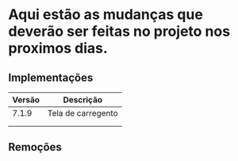 # Aqui estão as mudanças que deverão ser feitas no projeto nos proximos dias.

## Implementações

| Versão  | Descrição             |
| ------- | --------------------- |
| 7.1.9   | Tela de carregento    |
|         |                       |
|         |                       |

## Remoções


